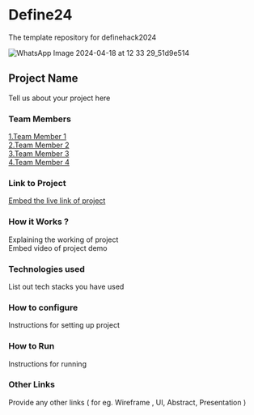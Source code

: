 # Define24
The template repository for definehack2024

![WhatsApp Image 2024-04-18 at 12 33 29_51d9e514](https://github.com/Definehack/Define24/assets/79042374/4d6c229a-5048-4ac9-bba6-c0e835e22097)

## Project Name
Tell us about your project here

### Team Members
[1.Team Member 1](edwin-k-M)   
[2.Team Member 2](joshuaistaken)   
[3.Team Member 3](Leojjoel)   
[4.Team Member 4](joha-2005)   

### Link to Project
[Embed the live link of project]([live_link](https://www.figma.com/file/CJtSuGJ6nchAJ5tCcg571S/DefineProj?type=design&node-id=0%3A1&mode=design&t=zGlCIKaDMyuBKmMZ-1))

### How it Works ?
Explaining the working of project  
Embed video of project demo

### Technologies used
List out tech stacks you have used

### How to configure
Instructions for setting up project

### How to Run
Instructions for running

### Other Links
Provide any other links ( for eg. Wireframe , UI, Abstract, Presentation )

